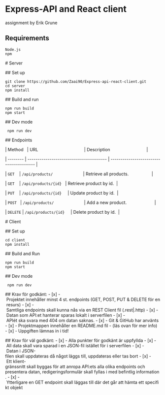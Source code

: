 # Express-API and React client 

assignment by Erik Grune
  
 ## Requirements 
 ``` 
 Node.js 
 npm 
 ``` 
 # Server 

 ## Set up 
 ``` 
 git clone https://github.com/Zaai90/Express-api-react-client.git
 cd server 
 npm install 
 ``` 
 ## Build and run 
 ``` 
 npm run build 
 npm start 
 ``` 

  ## Dev mode
``` 
 npm run dev
 ```
  
 ## Endpoints 
  
 | Method   | URL                                      | Description                              | 

 | -------- | ---------------------------------------- | ---------------------------------------- |

 | `GET`    | `/api/products/`                         | Retrieve all products.                   | 

 | `GET`    | `/api/products/{id}`                     | Retrieve product by id.                  | 

 | `PUT`    | `/api/products/{id}`                     | Update product by id.                    | 

 | `POST`   | `/api/products/`                         | Add a new product.                       | 

 | `DELETE` | `/api/products/{id}`                     | Delete product by id.                    | 
  

 # Client

 ## Set up 
 ``` 
 cd client
 npm install
 ``` 
 ## Build and Run 
 ``` 
 npm run build
 npm start
 ``` 

  ## Dev mode
``` 
 npm run dev
 ```
  
 ## Krav för godkänt: 
 - [x] - Projektet innehåller minst 4 st. endpoints (GET, POST, PUT & DELETE för en resurs) 
 - [x] - Samtliga endpoints skall kunna nås via en REST Client fil (.rest|.http) 
 - [x] - Datan som API:et hanterar sparas lokalt i serverfilen 
 - [x] - APIét ska svara med 404 om datan saknas. 
 - [x] - Git & GitHub har använts 
 - [x] - Projektmappen innehåller en README.md fil - (läs ovan för mer info) 
 - [x] - Uppgiften lämnas in i tid! 
  
 ## Krav för väl godkänt: 
 - [x] - Alla punkter för godkänt är uppfyllda 
 - [x] - All data skall vara sparad i en JSON-fil istället för i serverfilen 
 - [x] - Datan i JSON-filen skall uppdateras då något läggs till, uppdateras eller tas bort 
 - [x] - Ett klient-gränssnitt skall byggas för att anropa API:ets alla olika endpoints och 
 presentera datan, redigeringsformulär skall fyllas i med befintlig information. 
 - [x] - Ytterligare en GET endpoint skall läggas till där det går att hämta ett specifikt objekt